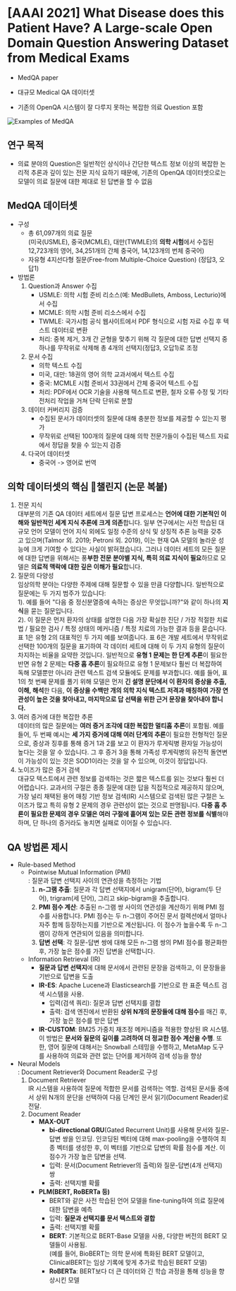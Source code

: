 # [AAAI 2021] What Disease does this Patient Have? A Large-scale Open Domain Question Answering Dataset from Medical Exams
- MedQA paper

-   대규모 Medical QA 데이터셋
-   기존의 OpenQA 시스템이 잘 다루지 못하는 복잡한 의료 Question 포함

<img alt="Examples of MedQA" src="https://github.com/user-attachments/assets/30ff506f-a4cb-4de1-99c8-c6931858baf1"/>

## 연구 목적

-   의료 분야의 Question은 일반적인 상식이나 간단한 텍스트 정보 이상의 복잡한 논리적 추론과 깊이 있는 전문 지식 요하기 때문에, 기존의 OpenQA 데이터셋으로는 모델이 의료 질문에 대한 제대로 된 답변을 할 수 없음

## MedQA 데이터셋

-   구성
    -   총 61,097개의 의료 질문  
        (미국(USMLE), 중국(MCMLE), 대만(TWMLE)의 **의학 시험**에서 수집된 12,723개의 영어, 34,251개의 간체 중국어, 14,123개의 번체 중국어)
    -   자유형 4지선다형 질문(Free-from Multiple-Choice Question) (정답3, 오답1)
-   방법론
    1.  Question과 Answer 수집
        -   USMLE: 의학 시험 준비 리소스(예: MedBullets, Amboss, Lecturio)에서 수집
        -   MCMLE: 의학 시험 준비 리소스에서 수집
        -   TWMLE: 국가시험 공식 웹사이트에서 PDF 형식으로 시험 자료 수집 후 텍스트 데이터로 변환
        -   처리: 중복 제거, 3개 간 균형을 맞추기 위해 각 질문에 대한 답변 선택지 중 하나를 무작위로 삭제해 총 4개의 선택지(정답3, 오답1)로 조정
    2.  문서 수집
        -   의학 텍스트 수집
        -   미국, 대만: 18권의 영어 의학 교과서에서 텍스트 수집
        -   중국: MCMLE 시험 준비서 33권에서 간체 중국어 텍스트 수집
        -   처리: PDF에서 OCR 기술을 사용해 텍스트로 변환, 철자 오류 수정 및 기타 전처리 작업을 거쳐 단락 단위로 분할
    3.  데이터 커버리지 검증
        -   수집된 문서가 데이터셋의 질문에 대해 충분한 정보를 제공할 수 있는지 평가
        -   무작위로 선택된 100개의 질문에 대해 의학 전문가들이 수집된 텍스트 자료에서 정답을 찾을 수 있는지 검증
    4.  다국어 데이터셋
        -   중국어 -> 영어로 번역

## 의학 데이터셋의 핵심 챌린지 (논문 복붙)

1.  전문 지식  
    대부분의 기존 QA 데이터 세트에서 질문 답변 프로세스는 **언어에 대한 기본적인 이해와 일반적인 세계 지식 추론에 크게 의존**합니다. 일부 연구에서는 사전 학습된 대규모 언어 모델이 언어 지식 외에도 일정 수준의 상식 및 상징적 추론 능력을 갖추고 있으며(Talmor 외. 2019; Petroni 외. 2019), 이는 현재 QA 모델의 놀라운 성능에 크게 기여할 수 있다는 사실이 밝혀졌습니다. 그러나 데이터 세트의 모든 질문에 대한 답변을 위해서는 풍**부한 전문 분야별 지식, 특히 의료 지식이 필요**하므로 모델은 **의료적 맥락에 대한 깊은 이해가 필요**합니다.
2.  질문의 다양성  
    임상의학 분야는 다양한 주제에 대해 질문할 수 있을 만큼 다양합니다. 일반적으로 질문에는 두 가지 범주가 있습니다:  
    1). 예를 들어 "다음 중 정신분열증에 속하는 증상은 무엇입니까?"와 같이 하나의 **지식**을 묻는 질문입니다.  
    2). 이 질문은 먼저 환자의 상태를 설명한 다음 가장 확실한 진단 / 가장 적절한 치료법 / 필요한 검사 / 특정 상태의 메커니즘 / 특정 치료의 가능한 결과 등을 묻습니다.  
    표 1은 유형 2의 대표적인 두 가지 예를 보여줍니다. 표 6은 개발 세트에서 무작위로 선택한 100개의 질문을 표기하여 각 데이터 세트에 대해 이 두 가지 유형의 질문이 차지하는 비율을 요약한 것입니다. 일반적으로 **유형 1 문제는 한 단계 추론**이 필요한 반면 유형 2 문제는 **다중 홉 추론**이 필요하므로 유형 1 문제보다 훨씬 더 복잡하여 독해 모델뿐만 아니라 관련 텍스트 검색 모듈에도 문제를 부과합니다. 예를 들어, 표 1의 첫 번째 문제를 풀기 위해 모델은 먼저 **긴 설명 문단에서 이 환자의 증상을 추출, 이해, 해석**한 다음, **이 증상을 수백만 개의 의학 지식 텍스트 저격과 매칭하여 가장 연관성이 높은 것을 찾아내고, 마지막으로 답 선택을 위한 근거 문장을 찾아내야 합니다.**
3.  여러 증거에 대한 복잡한 추론  
    데이터의 많은 질문에는 **여러 증거 조각에 대한 복잡한 멀티홉 추론**이 포함됨. 예를 들어, 두 번째 예시는 **세 가지 증거에 대해 여러 단계의 추론**이 필요한 전형적인 질문으로, 증상과 징후를 통해 증거 1과 2를 보고 이 환자가 루게릭병 환자일 가능성이 높다는 것을 알 수 있습니다. 그 후 증거 3을 통해 가족성 루게릭병의 유전적 돌연변이 가능성이 있는 것은 SOD1이라는 것을 알 수 있으며, 이것이 정답입니다. 
4.  노이즈가 많은 증거 검색  
    대규모 텍스트에서 관련 정보를 검색하는 것은 짧은 텍스트를 읽는 것보다 훨씬 더 어렵습니다. 교과서의 구절은 종종 질문에 대한 답을 직접적으로 제공하지 않으며, 가장 널리 채택된 용어 매칭 기반 정보 검색(IR) 시스템으로 검색된 많은 구절은 노이즈가 많고 특히 유형 2 문제의 경우 관련성이 없는 것으로 판명됩니다. **다중 홉 추론이 필요한 문제의 경우 모델은 여러 구절에 흩어져 있는 모든 관련 정보를 식별**해야 하며, 단 하나의 증거라도 놓치면 실패로 이어질 수 있습니다.

## QA 방법론 제시

-   Rule-based Method
    -   Pointwise Mutual Information (PMI)  
        : 질문과 답변 선택지 사이의 연관성을 측정하는 기법
        1.  **n-그램 추출**: 질문과 각 답변 선택지에서 unigram(단어), bigram(두 단어), trigram(세 단어), 그리고 skip-bigram을 추출합니다.
        2.  **PMI 점수 계산**: 추출된 n-그램 쌍 사이의 연관성을 계산하기 위해 PMI 점수를 사용합니다. PMI 점수는 두 n-그램이 주어진 문서 컬렉션에서 얼마나 자주 함께 등장하는지를 기반으로 계산됩니다. 이 점수가 높을수록 두 n-그램이 강하게 연관되어 있음을 의미합니다.
        3.  **답변 선택**: 각 질문-답변 쌍에 대해 모든 n-그램 쌍의 PMI 점수를 평균화한 후, 가장 높은 점수를 가진 답변을 선택합니다.
    -   Information Retrieval (IR)
        -   **질문과 답변 선택지**에 대해 문서에서 관련된 문장을 검색하고, 이 문장들을 기반으로 답변을 도출
        -   **IR-ES**: Apache Lucene과 Elasticsearch를 기반으로 한 표준 텍스트 검색 시스템을 사용.
            -   입력(검색 쿼리): 질문과 답변 선택지를 결합
            -   출력: 검색 엔진에서 반환된 **상위 N개의 문장들에 대해 점수**를 매긴 후, 가장 높은 점수를 받은 답변
        -   **IR-CUSTOM**: BM25 가중치 재조정 메커니즘을 적용한 향상된 IR 시스템. 이 방법은 **문서와 질문의 길이를 고려하여 더 정교한 점수 계산을 수행**. 또한, 영어 질문에 대해서는 Snowball 스테밍을 수행하고, MetaMap 도구를 사용하여 의료와 관련 없는 단어를 제거하여 검색 성능을 향상
-   Neural Models  
    : Document Retriever와 Document Reader로 구성  
    1.  Document Retriever  
        IR 시스템을 사용하여 질문에 적합한 문서를 검색하는 역할. 검색된 문서들 중에서 상위 N개의 문단을 선택하여 다음 단계인 문서 읽기(Document Reader)로 전달.
    2.  Document Reader
        -   **MAX-OUT**
            -   **bi-directional GRU**(Gated Recurrent Unit)를 사용해 문서와 질문-답변 쌍을 인코딩. 인코딩된 벡터에 대해 max-pooling을 수행하여 최종 벡터를 생성한 후, 이 벡터를 기반으로 답변의 확률 점수를 계산. 이 점수가 가장 높은 답변을 선택.
            -   입력: 문서(Document Retriever의 출력)와 질문-답변(4개 선택지) 쌍
            -   출력: 선택지별 확률
        -   **PLM(BERT, RoBERTa 등)**
            -   BERT와 같은 사전 학습된 언어 모델을 fine-tuning하여 의료 질문에 대한 답변을 예측
            -   입력: **질문과 선택지를 문서 텍스트와 결합**
            -   출력: 선택지별 확률
            -   **BERT**: 기본적으로 BERT-Base 모델을 사용, 다양한 버전의 BERT 모델들이 사용됨.  
                (예를 들어, BioBERT는 의학 문서에 특화된 BERT 모델이고, ClinicalBERT는 임상 기록에 맞게 추가로 학습된 BERT 모델)
            -   **RoBERTa**: BERT보다 더 큰 데이터와 긴 학습 과정을 통해 성능을 향상시킨 모델
